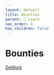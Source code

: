 ```yaml
---
layout: default
title: Bounties
parent: 📓 Learn
nav_order: 4
has_children: false
---
```


# Bounties

[DeWork](https://app.dework.xyz/y-foundry-dao)

